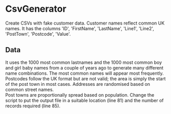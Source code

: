 # CsvGenerator
Create CSVs with fake customer data. Customer names reflect common UK names. It has the columns 'ID', 'FirstName', 'LastName', 'Line1', 'Line2', 'PostTown', 'Postcode', 'Value'.

## Data
It uses the 1000 most common lastnames and the 1000 most common boy and girl baby names from a couple of years ago to generate many different name combinations.  The most common names will appear most frequently.
Postcodes follow the UK format but are not valid; the area is simply the start of the post town in most cases.  Addresses are randomised based on common street names.  
Post towns are proportionally spread based on population.
Change the script to put the output file in a suitable location (line 81) and the number of records required (line 85).
